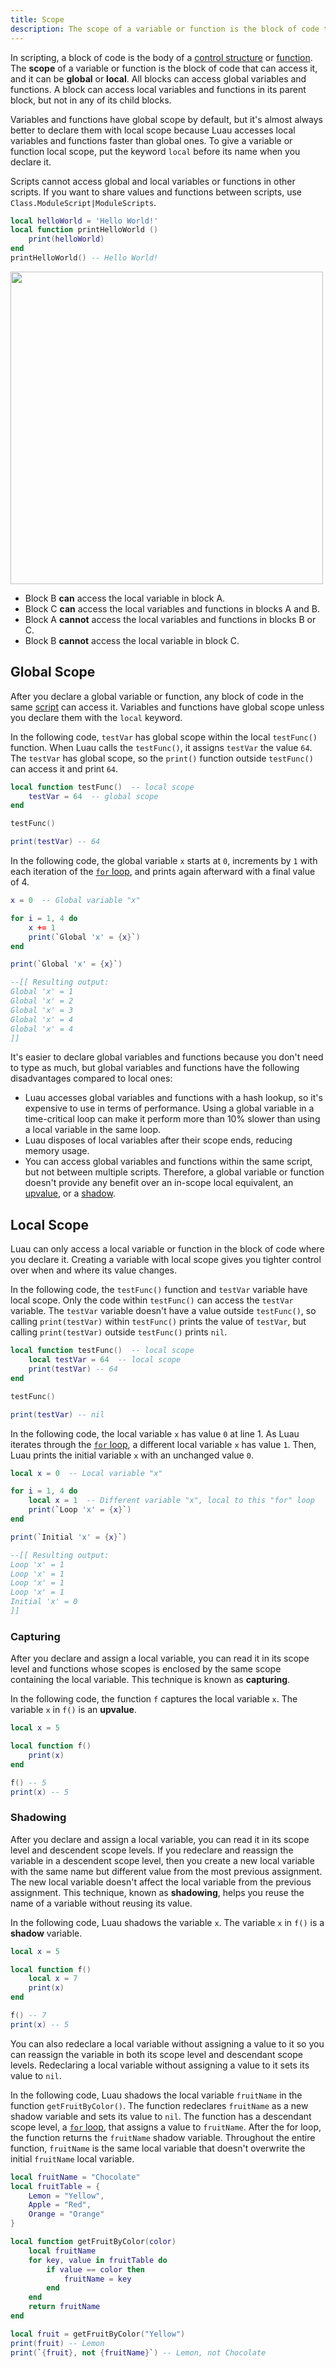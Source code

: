 ```yaml
---
title: Scope
description: The scope of a variable or function is the block of code that can access it.
---
```


In scripting, a block of code is the body of a [control structure](./control-structures.md) or [function](./functions.md). The **scope** of a variable or function is the block of code that can access it, and it can be **global** or **local**. All blocks can access global variables and functions. A block can access local variables and functions in its parent block, but not in any of its child blocks.

Variables and functions have global scope by default, but it's almost always better to declare them with local scope because Luau accesses local variables and functions faster than global ones. To give a variable or function local scope, put the keyword `local` before its name when you declare it.

Scripts cannot access global and local variables or functions in other scripts. If you want to share values and functions between scripts, use `Class.ModuleScript|ModuleScripts`.

```lua
local helloWorld = 'Hello World!'
local function printHelloWorld ()
	print(helloWorld)
end
printHelloWorld() -- Hello World!
```

<img src="../assets/scripting/scripts/Scope-Diagram.png" width="500" />

- Block B **can** access the local variable in block A.
- Block C **can** access the local variables and functions in blocks A and B.
- Block A **cannot** access the local variables and functions in blocks B or C.
- Block B **cannot** access the local variable in block C.

## Global Scope

After you declare a global variable or function, any block of code in the same [script](../scripting/scripts.md) can access it. Variables and functions have global scope unless you declare them with the `local` keyword.

In the following code, `testVar` has global scope within the local `testFunc()` function. When Luau calls the `testFunc()`, it assigns `testVar` the value `64`. The `testVar` has global scope, so the `print()` function outside `testFunc()` can access it and print `64`.

```lua title = 'Example of global functions and variables'
local function testFunc()  -- local scope
	testVar = 64  -- global scope
end

testFunc()

print(testVar) -- 64
```

In the following code, the global variable `x` starts at `0`, increments by `1` with each iteration of the [`for` loop](./control-structures.md#for-loops), and prints again afterward with a final value of 4.

```lua
x = 0  -- Global variable "x"

for i = 1, 4 do
	x += 1
	print(`Global 'x' = {x}`)
end

print(`Global 'x' = {x}`)

--[[ Resulting output:
Global 'x' = 1
Global 'x' = 2
Global 'x' = 3
Global 'x' = 4
Global 'x' = 4
]]
```

It's easier to declare global variables and functions because you don't need to type as much, but global variables and functions have the following disadvantages compared to local ones:

- Luau accesses global variables and functions with a hash lookup, so it's expensive to use in terms of performance. Using a global variable in a time-critical loop can make it perform more than 10% slower than using a local variable in the same loop.
- Luau disposes of local variables after their scope ends, reducing memory usage.
- You can access global variables and functions within the same script, but not between multiple scripts. Therefore, a global variable or function doesn't provide any benefit over an in-scope local equivalent, an [upvalue](#capturing), or a [shadow](#shadowing).

## Local Scope

Luau can only access a local variable or function in the block of code where you declare it. Creating a variable with local scope gives you tighter control over when and where its value changes.

In the following code, the `testFunc()` function and `testVar` variable have local scope. Only the code within `testFunc()` can access the `testVar` variable. The `testVar` variable doesn't have a value outside `testFunc()`, so calling `print(testVar)` within `testFunc()` prints the value of `testVar`, but calling `print(testVar)` outside `testFunc()` prints `nil`.

```lua
local function testFunc()  -- local scope
	local testVar = 64  -- local scope
	print(testVar) -- 64
end

testFunc()

print(testVar) -- nil
```

In the following code, the local variable `x` has value `0` at line 1. As Luau iterates through the [`for` loop](./control-structures.md#for-loops), a different local variable `x` has value `1`. Then, Luau prints the initial variable `x` with an unchanged value `0`.

```lua
local x = 0  -- Local variable "x"

for i = 1, 4 do
	local x = 1  -- Different variable "x", local to this "for" loop
	print(`Loop 'x' = {x}`)
end

print(`Initial 'x' = {x}`)

--[[ Resulting output:
Loop 'x' = 1
Loop 'x' = 1
Loop 'x' = 1
Loop 'x' = 1
Initial 'x' = 0
]]
```

### Capturing

After you declare and assign a local variable, you can read it in its scope level and functions whose scopes is enclosed by the same scope containing the local variable. This technique is known as **capturing**.

In the following code, the function `f` captures the local variable `x`. The variable `x` in `f()` is an **upvalue**.

```lua
local x = 5

local function f()
	print(x)
end

f() -- 5
print(x) -- 5
```

### Shadowing

After you declare and assign a local variable, you can read it in its scope level and descendent scope levels. If you redeclare and reassign the variable in a descendent scope level, then you create a new local variable with the same name but different value from the most previous assignment. The new local variable doesn't affect the local variable from the previous assignment. This technique, known as **shadowing**, helps you reuse the name of a variable without reusing its value.

In the following code, Luau shadows the variable `x`. The variable `x` in `f()` is a **shadow** variable.

```lua
local x = 5

local function f()
	local x = 7
	print(x)
end

f() -- 7
print(x) -- 5
```

You can also redeclare a local variable without assigning a value to it so you can reassign the variable in both its scope level and descendant scope levels. Redeclaring a local variable without assigning a value to it sets its value to `nil`.

In the following code, Luau shadows the local variable `fruitName` in the function `getFruitByColor()`. The function redeclares `fruitName` as a new shadow variable and sets its value to `nil`. The function has a descendant scope level, a [`for` loop](./control-structures.md#for-loops), that assigns a value to `fruitName`. After the for loop, the function returns the `fruitName` shadow variable. Throughout the entire function, `fruitName` is the same local variable that doesn't overwrite the initial `fruitName` local variable.

```lua
local fruitName = "Chocolate"
local fruitTable = {
	Lemon = "Yellow",
	Apple = "Red",
	Orange = "Orange"
}

local function getFruitByColor(color)
	local fruitName
	for key, value in fruitTable do
		if value == color then
			fruitName = key
		end
	end
	return fruitName
end

local fruit = getFruitByColor("Yellow")
print(fruit) -- Lemon
print(`{fruit}, not {fruitName}`) -- Lemon, not Chocolate
```
